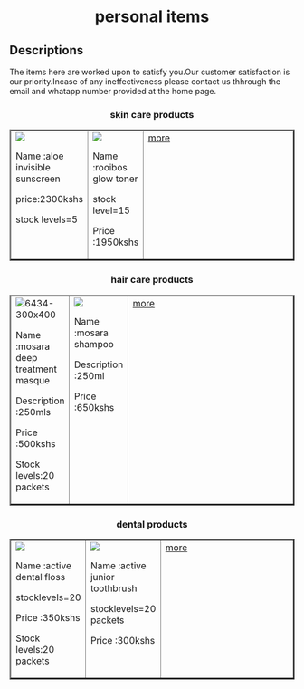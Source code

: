 <html>
<head><title>Peronal items</title></head>
<body>
<h1 align='center'>personal items</h1>
<h2>Descriptions</h2>
<p>The items here are worked upon to satisfy you.Our customer satisfaction is our priority.Incase of any ineffectiveness please contact us thhrough the email and whatapp number provided at the home page.</p>
<h3 align='center'>skin care products</h3>
<table border='2' width='80%' cell spacing='10'>
<tr valign='top'><td valign='left'><image src='https://github.com/skylovem/web/blob/main/12-2-247x247.png'>
<p>Name :aloe invisible sunscreen</p>
<p>price:2300kshs </p>
<p>stock levels=5 </p></td>
<td valign='center'><image src='https://github.com/skylovem/web/blob/main/8-2-247x247.png'>
<p>Name :rooibos glow toner</p>
<p>stock level=15</p>
<p>Price :1950kshs</p></td>
<td valign='left' width='100%'><a href='file:///C:/Users/admin/Desktop/my%20html%20pages/wifi.html'>more</a></ul></td></tr>
<table border='2' width='80%' cell padding='10'cell spacing='10'>
<h3 align='center'>hair care products</h3>
<tr valign='top'><td valign='left'><image src='https://drive.google.com/file/d/1W9XsJ0P90wjvpIjcAdAYwm5f3gC1Mnt2/view?usp=sharing' alt='6434-300x400'>
<p>Name :mosara deep treatment masque</p>
<p>Description :250mls</p>
<p>Price :500kshs </p>
<p>Stock levels:20 packets</p></td>
<td valign='center'><image src='https://github.com/skylovem/web/blob/main/image-85745-300x400.jpg'>
<p>Name :mosara shampoo</p>
<p>Description :250ml</p>
<p>Price :650kshs</p></td>
<td valign='left' width='100%'><a href='file:///C:/Users/admin/Desktop/my%20html%20pages/wifi.html'>more</a></ul></td></tr>
<table border='2' width='60%' cell padding='10'>
<h3 align='center'>dental products</h3>
<tr valign='top'><td valign='left'><image src='https://github.com/skylovem/web/blob/main/51f0Ha2aCQL._SL1000_-1000x1000.jpg?raw=true'>
<p>Name :active dental floss</p>
<p>stocklevels=20</p>
<p>Price :350kshs </p>
<p>Stock levels:20 packets</p></td>
<td valign='center'><image src='sample__2___1__g73w-im-1000x1000.jpg'>
<p>Name :active junior toothbrush</p>
<p>stocklevels=20 packets</p>
<p>Price :300kshs</p></td>
<td valign='left' width='100%'><a href='file:///C:/Users/admin/Desktop/my%20html%20pages/wifi.html'>more</a></td></tr>

</body>
</html>
